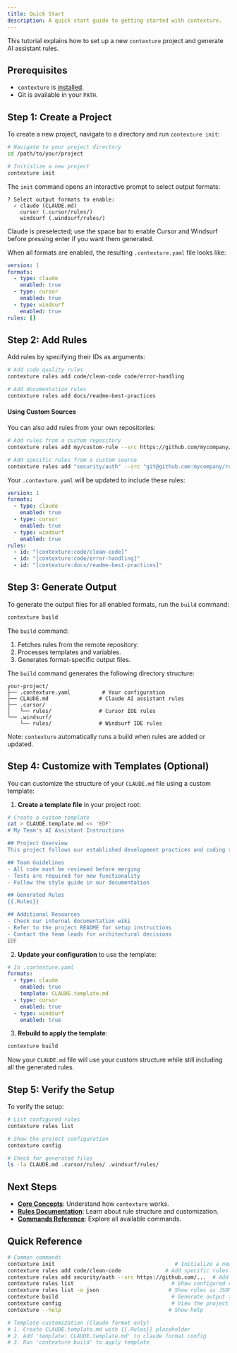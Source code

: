 ```yaml
---
title: Quick Start
description: A quick start guide to getting started with contexture.
---
```

This tutorial explains how to set up a new `contexture` project and generate AI assistant rules.

## Prerequisites

- `contexture` is [installed](./installation).
- Git is available in your `PATH`.

## Step 1: Create a Project

To create a new project, navigate to a directory and run `contexture init`:

```bash
# Navigate to your project directory
cd /path/to/your/project

# Initialize a new project
contexture init
```

The `init` command opens an interactive prompt to select output formats:

```
? Select output formats to enable:
  ✓ claude (CLAUDE.md)
    cursor (.cursor/rules/)
    windsurf (.windsurf/rules/)
```

Claude is preselected; use the space bar to enable Cursor and Windsurf before pressing enter if you want them generated.

When all formats are enabled, the resulting `.contexture.yaml` file looks like:

```yaml
version: 1
formats:
  - type: claude
    enabled: true
  - type: cursor
    enabled: true
  - type: windsurf
    enabled: true
rules: []
```

## Step 2: Add Rules

Add rules by specifying their IDs as arguments:

```bash
# Add code quality rules
contexture rules add code/clean-code code/error-handling

# Add documentation rules  
contexture rules add docs/readme-best-practices
```

#### Using Custom Sources

You can also add rules from your own repositories:

```bash
# Add rules from a custom repository
contexture rules add my/custom-rule --src https://github.com/mycompany/contexture-rules.git

# Add specific rules from a custom source
contexture rules add "security/auth" --src "git@github.com:mycompany/rules.git"
```

Your `.contexture.yaml` will be updated to include these rules:

```yaml
version: 1
formats:
  - type: claude
    enabled: true
  - type: cursor
    enabled: true
  - type: windsurf
    enabled: true
rules:
  - id: "[contexture:code/clean-code]"
  - id: "[contexture:code/error-handling]"
  - id: "[contexture:docs/readme-best-practices]"
```

## Step 3: Generate Output

To generate the output files for all enabled formats, run the `build` command:

```bash
contexture build
```

The `build` command:
1.  Fetches rules from the remote repository.
2.  Processes templates and variables.
3.  Generates format-specific output files.

The `build` command generates the following directory structure:

```
your-project/
├── .contexture.yaml          # Your configuration
├── CLAUDE.md                # Claude AI assistant rules
├── .cursor/
│   └── rules/               # Cursor IDE rules
└── .windsurf/
    └── rules/               # Windsurf IDE rules
```

Note: `contexture` automatically runs a build when rules are added or updated.

## Step 4: Customize with Templates (Optional)

You can customize the structure of your `CLAUDE.md` file using a custom template:

1. **Create a template file** in your project root:

```bash
# Create a custom template
cat > CLAUDE.template.md << 'EOF'
# My Team's AI Assistant Instructions

## Project Overview
This project follows our established development practices and coding standards.

## Team Guidelines  
- All code must be reviewed before merging
- Tests are required for new functionality
- Follow the style guide in our documentation

## Generated Rules
{{.Rules}}

## Additional Resources
- Check our internal documentation wiki
- Refer to the project README for setup instructions
- Contact the team leads for architectural decisions
EOF
```

2. **Update your configuration** to use the template:

```yaml
# In .contexture.yaml
formats:
  - type: claude
    enabled: true
    template: CLAUDE.template.md
  - type: cursor
    enabled: true
  - type: windsurf
    enabled: true
```

3. **Rebuild to apply the template**:

```bash
contexture build
```

Now your `CLAUDE.md` file will use your custom structure while still including all the generated rules.

## Step 5: Verify the Setup

To verify the setup:

```bash
# List configured rules
contexture rules list

# Show the project configuration
contexture config

# Check for generated files
ls -la CLAUDE.md .cursor/rules/ .windsurf/rules/
```

## Next Steps

- **[Core Concepts](../core-concepts/overview)**: Understand how `contexture` works.
- **[Rules Documentation](../reference/rules/rule-references)**: Learn about rule structure and customization.
- **[Commands Reference](../reference/commands/init)**: Explore all available commands.

## Quick Reference

```bash
# Common commands
contexture init                                      # Initialize a new project
contexture rules add code/clean-code              # Add specific rules
contexture rules add security/auth --src https://github.com/...  # Add rules from a custom source
contexture rules list                               # Show configured rules
contexture rules list -o json                      # Show rules as JSON
contexture build                                    # Generate output files
contexture config                                   # View the project configuration
contexture --help                                  # Show help

# Template customization (Claude format only)
# 1. Create CLAUDE.template.md with {{.Rules}} placeholder
# 2. Add 'template: CLAUDE.template.md' to claude format config
# 3. Run 'contexture build' to apply template
```
